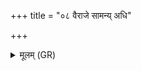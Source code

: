 +++
title = "०८ वैराजे सामन्य् अधि"

+++
<details><summary>मूलम् (GR)</summary>

वैराजे सामन्य् अधि मे मनीषा-  
-अनुष्टुभा संभृतं वीर्यं सहः ।  
इदं क्षत्रं मित्रवद् आर्द्रदान्व् ओजा  
मित्रावरुणा रक्षतम् आधिपत्ये ॥
</details>